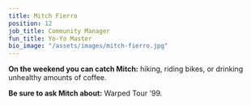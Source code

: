 ```yaml
---
title: Mitch Fierro
position: 12
job_title: Community Manager
fun_title: Yo-Yo Master
bio_image: "/assets/images/mitch-fierro.jpg"
---
```


**On the weekend you can catch Mitch:** hiking, riding bikes, or drinking unhealthy amounts of coffee.

**Be sure to ask Mitch about:** Warped Tour '99.
